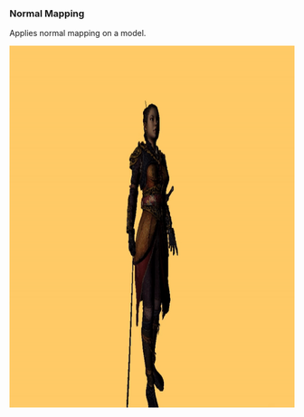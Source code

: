 ### Normal Mapping

Applies normal mapping on a model.

<img src="../../../screenshots/s03.gif" height="640px" align="right">
